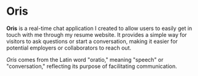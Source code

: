 # Oris

**Oris** is a real-time chat application I created to allow users to easily get in touch with me through my resume website. It provides a simple way for visitors to ask questions or start a conversation, making it easier for potential employers or collaborators to reach out.

_Oris_ comes from the Latin word "oratio," meaning "speech" or "conversation," reflecting its purpose of facilitating communication.
